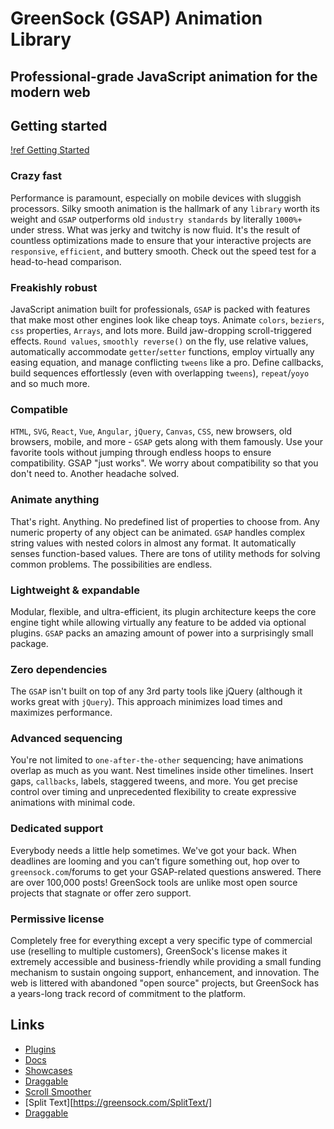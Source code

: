 # GreenSock (GSAP) Animation Library

## Professional-grade JavaScript animation for the modern web

## Getting started

[!ref Getting Started](https://greensock.com/get-started/)

### Crazy fast

Performance is paramount, especially on mobile devices with sluggish processors. Silky smooth animation is the hallmark of any `library` worth its weight and `GSAP` outperforms old `industry standards` by literally `1000%+` under stress. What was jerky and twitchy is now fluid. It's the result of countless optimizations made to ensure that your interactive projects are `responsive`, `efficient`, and buttery smooth. Check out the speed test for a head-to-head comparison.

### Freakishly robust

JavaScript animation built for professionals, `GSAP` is packed with features that make most other engines look like cheap toys. Animate `colors`, `beziers`, `css` properties, `Arrays`, and lots more. Build jaw-dropping scroll-triggered effects. `Round values`, `smoothly reverse()` on the fly, use relative values, automatically accommodate `getter`/`setter` functions, employ virtually any easing equation, and manage conflicting `tweens` like a pro. Define callbacks, build sequences effortlessly (even with overlapping `tweens`), `repeat`/`yoyo` and so much more.

### Compatible

`HTML`, `SVG`, `React`, `Vue`, `Angular`, `jQuery`, `Canvas`, `CSS`, new browsers, old browsers, mobile, and more - `GSAP` gets along with them famously. Use your favorite tools without jumping through endless hoops to ensure compatibility. GSAP "just works". We worry about compatibility so that you don't need to. Another headache solved.

### Animate anything

That's right. Anything. No predefined list of properties to choose from. Any numeric property of any object can be animated. `GSAP` handles complex string values with nested colors in almost any format. It automatically senses function-based values. There are tons of utility methods for solving common problems. The possibilities are endless.

### Lightweight & expandable

Modular, flexible, and ultra-efficient, its plugin architecture keeps the core engine tight while allowing virtually any feature to be added via optional plugins. `GSAP` packs an amazing amount of power into a surprisingly small package.

### Zero dependencies

The `GSAP` isn't built on top of any 3rd party tools like jQuery (although it works great with `jQuery`). This approach minimizes load times and maximizes performance.

### Advanced sequencing

You're not limited to `one-after-the-other` sequencing; have animations overlap as much as you want. Nest timelines inside other timelines. Insert gaps, `callbacks`, labels, staggered tweens, and more. You get precise control over timing and unprecedented flexibility to create expressive animations with minimal code.

### Dedicated support

Everybody needs a little help sometimes. We've got your back. When deadlines are looming and you can’t figure something out, hop over to `greensock.com`/forums to get your GSAP-related questions answered. There are over 100,000 posts! GreenSock tools are unlike most open source projects that stagnate or offer zero support.

### Permissive license

Completely free for everything except a very specific type of commercial use (reselling to multiple customers), GreenSock's license makes it extremely accessible and business-friendly while providing a small funding mechanism to sustain ongoing support, enhancement, and innovation. The web is littered with abandoned "open source" projects, but GreenSock has a years-long track record of commitment to the platform.

## Links

- [Plugins](https://greensock.com/plugins/)
- [Docs](https://greensock.com/docs/)
- [Showcases](https://greensock.com/examples-showcases/)
- [Draggable](https://greensock.com/draggable/)
- [Scroll Smoother](https://greensock.com/scrollsmoother/)
- [Split Text][https://greensock.com/SplitText/]
- [Draggable](https://greensock.com/draggable/)
